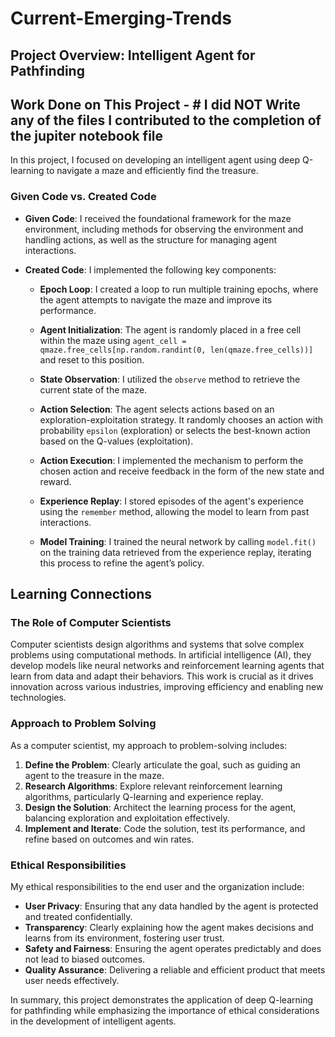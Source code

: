 # Current-Emerging-Trends

## Project Overview: Intelligent Agent for Pathfinding

## Work Done on This Project - # I did NOT Write any of the files I contributed to the completion of the jupiter notebook file

In this project, I focused on developing an intelligent agent using deep Q-learning to navigate a maze and efficiently find the treasure.

### Given Code vs. Created Code

- **Given Code**: I received the foundational framework for the maze environment, including methods for observing the environment and handling actions, as well as the structure for managing agent interactions.

- **Created Code**: I implemented the following key components:

    - **Epoch Loop**: I created a loop to run multiple training epochs, where the agent attempts to navigate the maze and improve its performance.
    
    - **Agent Initialization**: The agent is randomly placed in a free cell within the maze using `agent_cell = qmaze.free_cells[np.random.randint(0, len(qmaze.free_cells))]` and reset to this position.
    
    - **State Observation**: I utilized the `observe` method to retrieve the current state of the maze.
    
    - **Action Selection**: The agent selects actions based on an exploration-exploitation strategy. It randomly chooses an action with probability `epsilon` (exploration) or selects the best-known action based on the Q-values (exploitation).
    
    - **Action Execution**: I implemented the mechanism to perform the chosen action and receive feedback in the form of the new state and reward.
    
    - **Experience Replay**: I stored episodes of the agent's experience using the `remember` method, allowing the model to learn from past interactions.
    
    - **Model Training**: I trained the neural network by calling `model.fit()` on the training data retrieved from the experience replay, iterating this process to refine the agent’s policy.

## Learning Connections

### The Role of Computer Scientists

Computer scientists design algorithms and systems that solve complex problems using computational methods. In artificial intelligence (AI), they develop models like neural networks and reinforcement learning agents that learn from data and adapt their behaviors. This work is crucial as it drives innovation across various industries, improving efficiency and enabling new technologies.

### Approach to Problem Solving

As a computer scientist, my approach to problem-solving includes:

1. **Define the Problem**: Clearly articulate the goal, such as guiding an agent to the treasure in the maze.
2. **Research Algorithms**: Explore relevant reinforcement learning algorithms, particularly Q-learning and experience replay.
3. **Design the Solution**: Architect the learning process for the agent, balancing exploration and exploitation effectively.
4. **Implement and Iterate**: Code the solution, test its performance, and refine based on outcomes and win rates.

### Ethical Responsibilities

My ethical responsibilities to the end user and the organization include:

- **User Privacy**: Ensuring that any data handled by the agent is protected and treated confidentially.
- **Transparency**: Clearly explaining how the agent makes decisions and learns from its environment, fostering user trust.
- **Safety and Fairness**: Ensuring the agent operates predictably and does not lead to biased outcomes.
- **Quality Assurance**: Delivering a reliable and efficient product that meets user needs effectively.

In summary, this project demonstrates the application of deep Q-learning for pathfinding while emphasizing the importance of ethical considerations in the development of intelligent agents.
